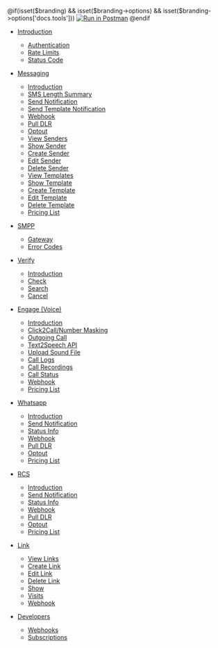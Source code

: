 @if(isset($branding) && isset($branding->options) && isset($branding->options['docs.tools']))
[![Run in Postman](https://run.pstmn.io/button.svg)](https://app.getpostman.com/run-collection/{collection})
@endif

- [Introduction](#)

  - [Authentication](/docs/{version})
  - [Rate Limits](/docs/{version}#content-rate-limits)
  - [Status Code](/docs/{version}#content-http-status-codes)

<!--
- Account

  - [Check Account Balance](/docs/{version}/account/balance)
  - [Adding Credits](/docs/{version}/account/add-credits)
-->

- [Messaging](#)

  - [Introduction](/docs/v2/sms)
  - [SMS Length Summary](/docs/v2/sms/length-summary)
  - [Send Notification](/docs/v2/sms/sendsms)
  - [Send Template Notification](/docs/v2/sms/template)
  - [Webhook](/docs/v2/sms/webhook)
  - [Pull DLR](/docs/v2/sms/pull-dlr)
  - [Optout](/docs/v2/sms/optout)
  - [View Senders](/docs/v2/sms/senders)
  - [Show Sender](/docs/v2/sms/senders/show)
  - [Create Sender](/docs/v2/sms/senders/create)
  - [Edit Sender](/docs/v2/sms/senders/edit)
  - [Delete Sender](/docs/v2/sms/senders/delete)
  - [View Templates](/docs/v2/sms/templates)
  - [Show Template](/docs/v2/sms/templates/show)
  - [Create Template](/docs/v2/sms/templates/create)
  - [Edit Template](/docs/v2/sms/templates/edit)
  - [Delete Template](/docs/v2/sms/templates/delete)
  - [Pricing List](/docs/v2/sms/pricing)
  <!-- [Service Usage](/docs/v2/sms/usage) -->

- [SMPP](#)

  - [Gateway](/docs/v2/sms/smpp)
  - [Error Codes](/docs/v2/sms/smpp#content-delivery-reports)

- [Verify](#)

  - [Introduction](/docs/v2/verify)
  - [Check](/docs/v2/verify/check)
  - [Search](/docs/v2/verify/search)
  - [Cancel](/docs/v2/verify/cancel)

- [Engage (Voice)](#)

  - [Introduction](/docs/v2/voice)
  - [Click2Call/Number Masking](/docs/v2/voice/c2c)
  - [Outgoing Call](/docs/v2/reach/call)
  - [Text2Speech API](/docs/v2/reach/tts)
  - [Upload Sound File](/docs/v2/reach)
  - [Call Logs](/docs/v2/voice/logs)
  - [Call Recordings](/docs/v2/voice/logs#content-recordings-report)
  - [Call Status](/docs/v2/reach/status)
  - [Webhook](/docs/v2/reach/webhook)
  - [Pricing List](/docs/v2/voice/pricing)

- [Whatsapp](#)

  - [Introduction](/docs/v2/whatsapp)
  - [Send Notification](/docs/v2/whatsapp/send-message)
  - [Status Info](/docs/v2/whatsapp/status)
  - [Webhook](/docs/v2/whatsapp/webhooks)
  - [Pull DLR](/docs/v2/whatsapp/pull-status)
  - [Optout](/docs/v2/whatsapp/optout)
  - [Pricing List](/docs/v2/whatsapp/pricing)

<!--
- MIP

  - [Introduction](/docs/v2/mip)
  - [Send Notification](/docs/v2/mip/send-message)
  - [Status Info](/docs/v2/mip/status)
  - [Webhook](/docs/v2/mip/webhooks)
  - [Pull DLR](/docs/v2/mip/pull-status)
-->

- [RCS](#)

  - [Introduction](/docs/v2/rcs)
  - [Send Notification](/docs/v2/rcs/send-message)
  - [Status Info](/docs/v2/rcs/status)
  - [Webhook](/docs/v2/rcs/webhooks)
  - [Pull DLR](/docs/v2/rcs/pull-status)
  - [Optout](/docs/v2/rcs/optout)
  - [Pricing List](/docs/v2/rcs/pricing)

- [Link](#)

  - [View Links](/docs/v2/link)
  - [Create Link](/docs/v2/link/create)
  - [Edit Link](/docs/v2/link/edit)
  - [Delete Link](/docs/v2/link/delete)
  - [Show](/docs/v2/link/show)
  - [Visits](/docs/v2/link/visits)
  - [Webhook](/docs/v2/link/webhook)

<!--
- Number Lookup

  - [Verify](/docs/v2/lookup/verify)
    -->

- [Developers](#)

  - [Webhooks](/docs/v2/webhook)
  - [Subscriptions](/docs/v2/subscriptions)
